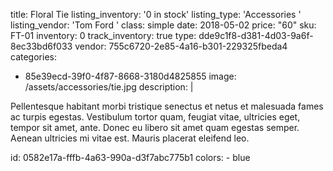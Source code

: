 title: Floral Tie
listing_inventory: '<span class="inventory-quantity">0</span> in stock'
listing_type: 'Accessories <a href="/cp/collections/entries/store_types/accessories" class="statamify-link"><span class="icon icon-forward"></span></a>'
listing_vendor: 'Tom Ford <a href="/cp/collections/entries/store_vendors/tom-ford" class="statamify-link"><span class="icon icon-forward"></span></a>'
class: simple
date: 2018-05-02
price: "60"
sku: FT-01
inventory: 0
track_inventory: true
type: dde9c1f8-d381-4d03-9a6f-8ec33bd6f033
vendor: 755c6720-2e85-4a16-b301-229325fbeda4
categories:
  - 85e39ecd-39f0-4f87-8668-3180d4825855
image: /assets/accessories/tie.jpg
description: |
  <p>Pellentesque habitant morbi tristique senectus et netus et malesuada fames ac turpis egestas. Vestibulum tortor quam, feugiat vitae, ultricies eget, tempor sit amet, ante. Donec eu libero sit amet quam egestas semper. Aenean ultricies mi vitae est. Mauris placerat eleifend leo.
  </p>
id: 0582e17a-fffb-4a63-990a-d3f7abc775b1
colors:
  - blue
